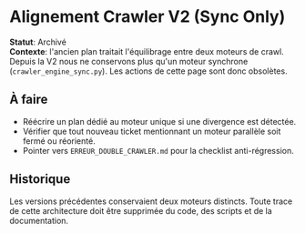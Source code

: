 # Alignement Crawler V2 (Sync Only)

**Statut**: Archivé  
**Contexte**: l'ancien plan traitait l'équilibrage entre deux moteurs de crawl. Depuis la V2 nous ne conservons plus qu'un moteur synchrone (`crawler_engine_sync.py`). Les actions de cette page sont donc obsolètes.

## À faire

- Réécrire un plan dédié au moteur unique si une divergence est détectée.  
- Vérifier que tout nouveau ticket mentionnant un moteur parallèle soit fermé ou réorienté.  
- Pointer vers `ERREUR_DOUBLE_CRAWLER.md` pour la checklist anti-régression.

## Historique

Les versions précédentes conservaient deux moteurs distincts. Toute trace de cette architecture doit être supprimée du code, des scripts et de la documentation.

